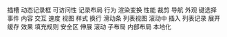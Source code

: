 插槽
动态记录框
可访问性
记录布局
行为
渲染变换
性能
裁剪
导航
外观
键选择
事件
内容
交互
速度
视图
样式
换行
滑动条
列表视图
滚动中
 插入
列表记录
展开
 缓存
效果
填充规则
安全区
伸展
 滚动
子布局
内部布局
本地化